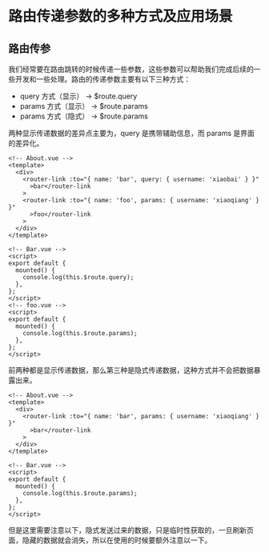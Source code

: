# 路由传递参数的多种方式及应用场景

## 路由传参

我们经常要在路由跳转的时候传递一些参数，这些参数可以帮助我们完成后续的一些开发和一些处理。路由的传递参数主要有以下三种方式：

- query 方式（显示） -> $route.query
- params 方式（显示） -> $route.params
- params 方式（隐式） -> $route.params

两种显示传递数据的差异点主要为，query 是携带辅助信息，而 params 是界面的差异化。

```vue
<!-- About.vue -->
<template>
  <div>
    <router-link :to="{ name: 'bar', query: { username: 'xiaobai' } }"
      >bar</router-link
    >
    <router-link :to="{ name: 'foo', params: { username: 'xiaoqiang' } }"
      >foo</router-link
    >
  </div>
</template>

<!-- Bar.vue -->
<script>
export default {
  mounted() {
    console.log(this.$route.query);
  },
};
</script>
<!-- foo.vue -->
<script>
export default {
  mounted() {
    console.log(this.$route.params);
  },
};
</script>
```

前两种都是显示传递数据，那么第三种是隐式传递数据，这种方式并不会把数据暴露出来。

```vue
<!-- About.vue -->
<template>
  <div>
    <router-link :to="{ name: 'bar', params: { username: 'xiaoqiang' } }"
      >bar</router-link
    >
  </div>
</template>

<!-- Bar.vue -->
<script>
export default {
  mounted() {
    console.log(this.$route.params);
  },
};
</script>
```

但是这里需要注意以下，隐式发送过来的数据，只是临时性获取的，一旦刷新页面，隐藏的数据就会消失，所以在使用的时候要额外注意以一下。
